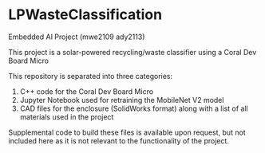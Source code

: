# LPWasteClassification
Embedded AI Project (mwe2109 ady2113)

This project is a solar-powered recycling/waste classifier using a Coral Dev Board Micro

This repository is separated into three categories:
1. C++ code for the Coral Dev Board Micro
2. Jupyter Notebook used for retraining the MobileNet V2 model
3. CAD files for the enclosure (SolidWorks format) along with a list of all materials used in the project

Supplemental code to build these files is available upon request, but not included here as it is not relevant to the functionality of the project. 
